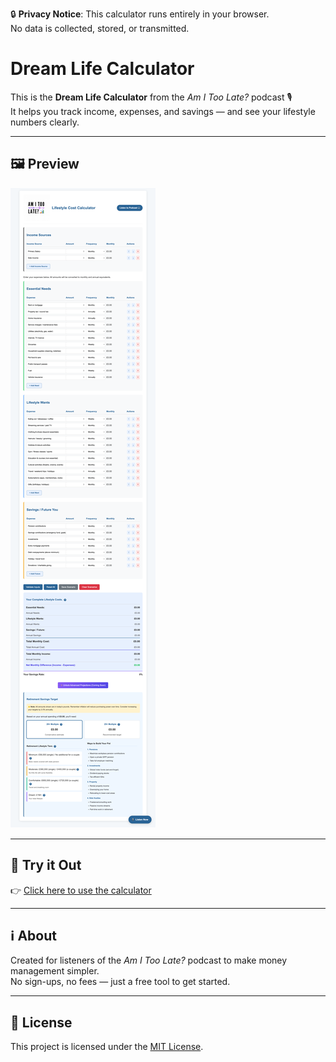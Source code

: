 🔒 **Privacy Notice**: This calculator runs entirely in your browser.  
No data is collected, stored, or transmitted.

# Dream Life Calculator

This is the **Dream Life Calculator** from the *Am I Too Late?* podcast 🎙️  
It helps you track income, expenses, and savings — and see your lifestyle numbers clearly.

---

## 🖼️ Preview
![Screenshot](screenshot.png)

---

## 🚀 Try it Out
👉 [Click here to use the calculator](https://amitoolatepodcast-lang.github.io/lifestyle-calculator/)

---

## ℹ️ About
Created for listeners of the *Am I Too Late?* podcast to make money management simpler.  
No sign-ups, no fees — just a free tool to get started.

---

## 📜 License
This project is licensed under the [MIT License](LICENSE).
